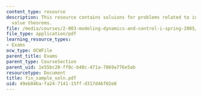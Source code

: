 ```yaml
---
content_type: resource
description: This resource contains soluions for problems related to initial and final
  value theorems.
file: /media/courses/2-003-modeling-dynamics-and-control-i-spring-2005/49eb84bafa24714115ffd317d46f02e8_fin_sample_soln.pdf
file_type: application/pdf
learning_resource_types:
- Exams
ocw_type: OCWFile
parent_title: Exams
parent_type: CourseSection
parent_uid: 1e55bc20-ff0c-b48c-471a-7869a776e5ab
resourcetype: Document
title: fin_sample_soln.pdf
uid: 49eb84ba-fa24-7141-15ff-d317d46f02e8
---
```

